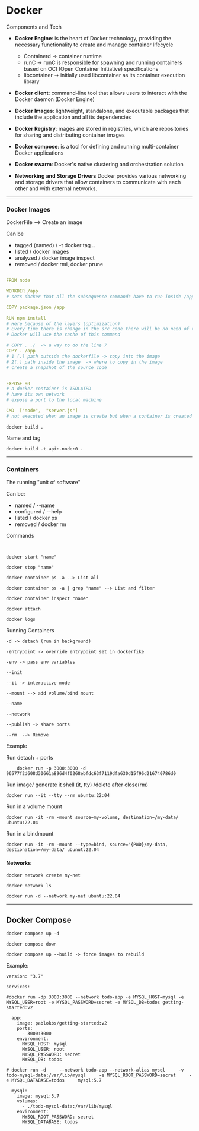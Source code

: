 # Docker

Components and Tech

- **Docker Engine**: is the heart of Docker technology, providing the necessary functionality to create and manage container lifecycle

  - Containerd -> container runtime
  - runC -> runC is responsible for spawning and running containers based on OCI (Open Container Initiative) specifications
  - libcontainer -> initially used libcontainer as its container execution library

- **Docker client**: command-line tool that allows users to interact with the Docker daemon (Docker Engine)

- **Docker Images**: lightweight, standalone, and executable packages that include the application and all its dependencies

- **Docker Registry**: mages are stored in registries, which are repositories for sharing and distributing container images

- **Docker compose**: is a tool for defining and running multi-container Docker applications

- **Docker swarm**: Docker's native clustering and orchestration solution

- **Networking and Storage Drivers**:Docker provides various networking and storage drivers that allow containers to communicate with each other and with external networks.

---

### Docker Images

DockerFile --> Create an image

Can be

- tagged (named) / -t docker tag ..
- listed / docker images
- analyzed / docker image inspect
- removed / docker rmi, docker prune

```yaml

FROM node

WORKDIR /app
# sets docker that all the subsequence commands have to run inside /app folder

COPY package.json /app

RUN npm install
# Here because of the layers (optimization)
# Every time there is change in the src code there will be no need of run again npm install
# Docker will use the cache of this command

# COPY . ./  -> a way to do the line 7
COPY . /app
# 1 (.) path outside the dockerfile -> copy into the image
# 2(.) path inside the image  -> where to copy in the image
# create a snapshot of the source code


EXPOSE 80
# a docker container is ISOLATED
# have its own network
# expose a port to the local machine

CMD  ["node",  "server.js"]
# not executed when an image is create but when a container is created
```

```
docker build .
```

Name and tag

```
docker build -t api:-node:0 .
```

---

### Containers

The running "unit of software"

Can be:

- named / --name
- configured / --help
- listed / docker ps
- removed / docker rm

Commands

```


docker start "name"

docker stop "name"

docker container ps -a --> List all

docker container ps -a | grep "name" --> List and filter

docker container inspect "name"

docker attach

docker logs
```

Running Containers

```
-d -> detach (run in background)

-entrypoint -> override entrypoint set in dockerfike

-env -> pass env variables

--init

--it -> interactive mode

--mount --> add volume/bind mount

--name

--network

--publish -> share ports

--rm  --> Remove

```

Example

Run detach + ports

```
    docker run -p 3000:3000 -d 96577f2d608d30661a896d4f0268ebfdc63f7119dfa630d15f96d216740786d0
```

Run image/ generate it shell (it, tty) /delete after close(rm)

```
docker run --it --tty --rm ubuntu:22:04
```

Run in a volume mount

```
docker run -it -rm -mount source=my-volume, destination=/my-data/ ubuntu:22.04
```

Run in a bindmount

```
docker run -it -rm -mount --type=bind, source="{PWD}/my-data, destionation=/my-data/ ubunut:22.04
```

#### Networks

```
docker network create my-net

docker network ls

docker run -d --network my-net ubuntu:22.04
```

---

## Docker Compose

```
docker compose up -d

docker compose down

docker compose up --build -> force images to rebuild
```

Example:

```
version: "3.7"

services:

#docker run -dp 3000:3000 --network todo-app -e MYSQL_HOST=mysql -e MYSQL_USER=root -e MYSQL_PASSWORD=secret -e MYSQL_DB=todos getting-started:v2

  app:
    image: pablokbs/getting-started:v2
    ports:
      - 3000:3000
    environment:
      MYSQL_HOST: mysql
      MYSQL_USER: root
      MYSQL_PASSWORD: secret
      MYSQL_DB: todos

# docker run -d     --network todo-app --network-alias mysql     -v todo-mysql-data:/var/lib/mysql     -e MYSQL_ROOT_PASSWORD=secret     -e MYSQL_DATABASE=todos     mysql:5.7

  mysql:
    image: mysql:5.7
    volumes:
      - ./todo-mysql-data:/var/lib/mysql
    environment:
      MYSQL_ROOT_PASSWORD: secret
      MYSQL_DATABASE: todos

```
